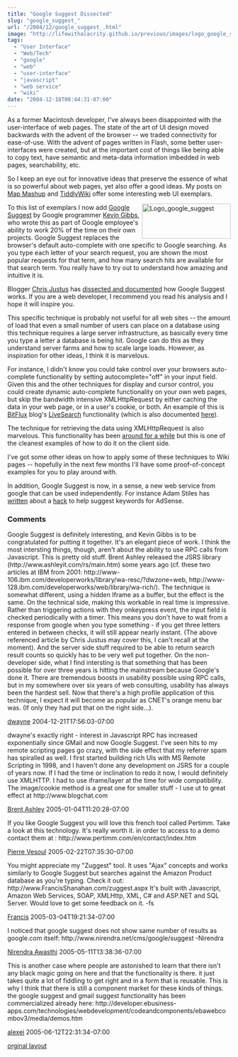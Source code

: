 ```yaml
---
title: "Google Suggest Dissected"
slug: "google_suggest_"
url: "/2004/12/google_suggest_.html"
image: "http://lifewithalacrity.github.io/previous/images/logo_google_suggest.gif"
tags:
  - "User Interface"
  - "Web/Tech"
  - "google"
  - "web"
  - "user-interface"
  - "javascript"
  - "web service"
  - "wiki"
date: "2004-12-18T08:44:31-07:00"
---
```

<p>As a former Macintosh developer, I've always been disappointed with the user-interface of web pages. The state of the art of UI design moved backwards with the advent of the browser -- we traded connectivity for ease-of-use. With the advent of pages written in Flash, some better user-interfaces were created, but at the important cost of things like being able to copy text, have semantic and meta-data information imbedded in web pages, searchability, etc.</p>
<p>So I keep an eye out for innovative ideas that preserve the essence of what is so powerful about web pages, yet also offer a good ideas. My posts on <a href="/2004/10/map_mashup.html">Map Mashup</a> and <a href="/2004/09/tiddlywiki.html">TiddlyWiki</a> offer some interesting web UI exemplars.</p>
<p><a href="http://www.google.com/webhp?hl=en&amp;complete=1"><img width="200" height="79" border="0" alt="Logo_google_suggest" title="Logo_google_suggest" src="/previous/images/logo_google_suggest.gif" style="margin: 0px 0px 5px 5px; float: right;" /></a></p>
<p>To this list of exemplars I now add <a href="http://www.google.com/webhp?hl=en&amp;complete=1">Google Suggest</a> by Google programmer <a href="http://www.google.com/googleblog/2004/12/ive-got-suggestion.html">Kevin Gibbs</a>, who wrote this as part of Google employee's ability to work 20% of the time on their own projects.
Google Suggest replaces the browser's default auto-complete with one specific to Google searching. As you type each letter of your search request, you are shown the most popular requests for that term, and how many search hits are available for that search term. You really have to try out to understand how amazing and intuitive it is.</p>
<p>Blogger <a href="http://serversideguy.blogspot.com/">Chris Justus</a> has <a href="http://serversideguy.blogspot.com/2004/12/google-suggest-dissected.html">dissected and documented</a> how Google Suggest works. If you are a web developer, I recommend you read his analysis and I hope it will inspire you.</p>
<p>This specific technique is probably not useful for all web sites -- the amount of load that even a small number of users can place on a database using this technique requires a large server infrastructure, as basically every time you type a letter a database is being hit. Google can do this as they understand server farms and how to scale large loads. However, as inspiration for other ideas, I think it is marvelous.</p>
<p>For instance, I didn't know you could take control over your browsers auto-complete functionality by setting autocomplete=&quot;off&quot; in your input field. Given this and the other techniques for display and cursor control, you could create dynamic auto-complete functionality on your own web pages, but skip the bandwidth intensive XMLHttpRequest by either caching the data in your web page, or in a user's cookie, or both. An example of this is <a href="http://blog.bitflux.ch/">BitFlux</a> blog's <a href="http://blog.bitflux.ch/archive/livesearch_roundup.html">LiveSearch</a> functionality (which is also documented <a href="http://blog4.bitflux.ch/wiki/LiveSearch">here</a>).</p>
<p>The technique for retrieving the data using XMLHttpRequest is also marvelous. This functionality has been <a href="http://developer.apple.com/internet/webcontent/xmlhttpreq.html">around for a while</a> but this is one of the cleanest examples of how to do it on the client side.</p>
<p>I've got some other ideas on how to apply some of these techniques to Wiki pages -- hopefully in the next few months I'll have some proof-of-concept examples for you to play around with.</p>
<p>In addition, Google Suggest is now, in a sense, a new web service from google that can be used independently. For instance Adam Stiles has <a href="http://www.adamstiles.com/adam/2004/12/hacking_google_.html">written</a> about a <a href="http://www.netcaptor.net/adsense/suggest.php">hack</a> to help suggest keywords for AdSense.</p>
<footer><h3>Comments</h3>
<div class="u-comment h-cite">
<p class="p-content p-name">Google Suggest is definitely interesting, and Kevin Gibbs is to be congratulated for putting it together. It's an elegant piece of work.
I think the most intersting things, though, aren't about the ability to use RPC calls from Javascript. This is pretty old stuff. Brent Ashley released the JSRS library (http://www.ashleyit.com/rs/main.htm) some years ago (cf. these two articles at IBM from 2001: http://www-106.ibm.com/developerworks/library/wa-resc/?dwzone=web, http://www-128.ibm.com/developerworks/web/library/wa-rich/). The technique is somewhat different, using a hidden Iframe as a buffer, but the effect is the same.
On the technical side, making this workable in real time is impressive. Rather than triggering actions with they onkeypress event, the input field is checked periodically with a timer. This means you don't have to wait from a response from google when you type something - if you get three letters entered in between checks, it will still appear nearly instant. (The above referenced article by Chris Justus may cover this, I can't recall at the moment). And the server side stuff required to be able to return search result counts so quickly has to be very well put together.
On the non-developer side, what I find intersting is that something that has been possible for over three years is hitting the mainstream because Google's done it. There are tremendous boosts in usability possible using RPC calls, but in my somewhere over six years of web consulting, usability has always been the hardest sell. Now that there's a high profile application of this technique, I expect it will become as popular as CNET's orange menu bar was. (If only they had put that on the right side...).
</p>
<a class="u-author h-card" href="http://iconys.com">dwayne</a>
<time class="dt-published" datetime="2004-12-21T17:56:03-07:00">2004-12-21T17:56:03-07:00</time>
</div>
<div class="u-comment h-cite">
<p class="p-content p-name">dwayne's exactly right - interest in Javascript RPC has increased exponentially since GMail and now Google Suggest.  I've seen hits to my remote scripting pages go crazy, with the side effect that my referrer spam has spiralled as well.
I first started building rich UIs with MS Remote Scripting in 1998, and I haven't done any development on JSRS for a couple of years now.  If I had the time or inclination to redo it now, I would definitely use XMLHTTP.  I had to use iframe/layer at the time for wide compatibility.
The image/cookie method is a great one for smaller stuff - I use ut to great effect at http://www.blogchat.com
</p>
<a class="u-author h-card" href="http://www.ashleyit.com/rs">Brent Ashley</a>
<time class="dt-published" datetime="2005-01-04T11:20:28-07:00">2005-01-04T11:20:28-07:00</time>
</div>
<div class="u-comment h-cite">
<p class="p-content p-name">If you like Google Suggest you will love this french tool called Pertimm. Take a look at this technology. It's really worth it. in order to access to a demo contact them at :
http://www.pertimm.com/en/contact/index.htm
</p>
<a class="u-author h-card" href="http://pouncha.typepad.com">Pierre Vesoul</a>
<time class="dt-published" datetime="2005-02-22T07:35:30-07:00">2005-02-22T07:35:30-07:00</time>
</div>
<div class="u-comment h-cite">
<p class="p-content p-name">You might appreciate my "Zuggest" tool.
It uses "Ajax" concepts and works similarly to Google Suggest but searches against the Amazon Product database as you're typing.
Check it out: http://www.FrancisShanahan.com/zuggest.aspx
It's built with Javascript, Amazon Web Services, SOAP, XMLHttp, XML, C# and ASP.NET and SQL Server.
Would love to get some feedback on it.
-fs
</p>
<a class="u-author h-card" href="http://www.FrancisShanahan.com">Francis</a>
<time class="dt-published" datetime="2005-03-04T19:21:34-07:00">2005-03-04T19:21:34-07:00</time>
</div>
<div class="u-comment h-cite">
<p class="p-content p-name">I noticed that google suggest does not show same number of results as google.com itself:
http://www.nirendra.net/cms/google/suggest
-Nirendra
</p>
<a class="u-author h-card" href="http://www.nirendra.net">Nirendra Awasthi</a>
<time class="dt-published" datetime="2005-05-11T13:38:36-07:00">2005-05-11T13:38:36-07:00</time>
</div>
<div class="u-comment h-cite">
<p class="p-content p-name">This is another case where people are astonished to learn that there isn't any black magic going on here and that the functionality is there. it just takes quite a lot of fiddling to get right and in a form that is reusable. This is why I think that there is still a component market for these kinds of things. the google suggest and gmail suggest functionality has been commercialized already here:
http://developer.ebusiness-apps.com/technologies/webdevelopment/codeandcomponents/ebawebcombov3/media/demos.htm
</p>
<a class="u-author h-card" href="http://www.alexeiwhite.com">alexei</a>
<time class="dt-published" datetime="2005-06-12T22:31:34-07:00">2005-06-12T22:31:34-07:00</time>
</div>
</footer>
<p class="previous"><a href="/previous/2004/12/google_suggest_.html" rel="syndication" class="u-syndication" >orginal layout</a></p>

